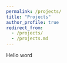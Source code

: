 ```yaml
---
permalink: /projects/
title: "Projects"
author_profile: true
redirect_from: 
  - /projects/
  - /projects.md
---
```


Hello word
